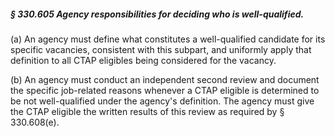 ##### § 330.605 Agency responsibilities for deciding who is well-qualified. #####

(a) An agency must define what constitutes a well-qualified candidate for its specific vacancies, consistent with this subpart, and uniformly apply that definition to all CTAP eligibles being considered for the vacancy.

(b) An agency must conduct an independent second review and document the specific job-related reasons whenever a CTAP eligible is determined to be not well-qualified under the agency's definition. The agency must give the CTAP eligible the written results of this review as required by § 330.608(e).